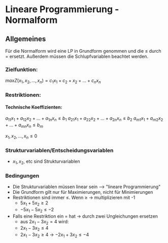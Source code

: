 # Lineare Programmierung - Normalform

## Allgemeines
Für die Normalform wird eine LP in Grundform genommen und die ≤ durch = ersetzt.
Außerdem müssen die Schlupfvariablen beachtet werden.


### Zielfunktion:
$max Z(x_1, x_2, ... ,x_n) = c_1x_1 + c_2 + x_2 + ... +  c_nx_n$

### Restriktionen:

#### Technische Koeffizienten:
$a_{11}x_1 + a_{12}x_2 + ... + a_{1n}x_n ≤ b_1$
$a_{21}x_1 + a_{22}x_2 + ... + a_{2n}x_n ≤ b_2$
$a_{m1}x_1 + a_{m2}x_2 + ... + a_{mn}x_n ≤ b_m$


$x_1, x_2, ..., x_n ≤ 0$


### Strukturvariablen/Entscheidungsvariablen
- $x_1, x_2$, etc sind Strukturvariablen

### Bedingungen
- Die Strukturvariablen müssen linear sein --> "lineare Programmierung"
- Die Grundform gilt nur für Maximierungen, nicht für Minimierungen
- Restriktionen sind immer ≤. Wenn ≥ -> multiplizieren mit -1
	- $5x_1 + 5x_2 ≥ 2$
	- $-5x_1 - 5x_2 ≤ -2$
- Falls eine Restriktion ein = hat -> durch zwei Ungleichungen ersetzen
	- aus $2x_1 - 3x_2 = 4$ wird:
	- $2x_1 - 3x_2 ≤ 4$
	- $2x_1 - 3x_2 ≥ 4$ -> $-2x_1 + 3x_2 ≤ -4$